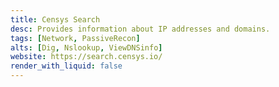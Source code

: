 ```yaml
---
title: Censys Search
desc: Provides information about IP addresses and domains.
tags: [Network, PassiveRecon]
alts: [Dig, Nslookup, ViewDNSinfo]
website: https://search.censys.io/
render_with_liquid: false
---
```

